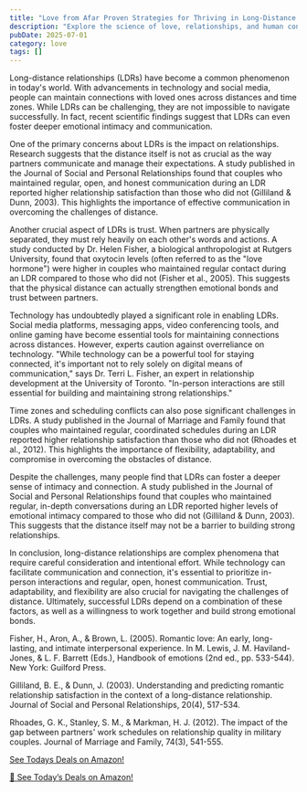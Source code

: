 ```yaml
---
title: "Love from Afar Proven Strategies for Thriving in Long-Distance Relationships Reaching New Heights Together"
description: "Explore the science of love, relationships, and human connection with expert insights into romance, dating psychology, and building meaningful bonds."
pubDate: 2025-07-01
category: love
tags: []
---
```


Long-distance relationships (LDRs) have become a common phenomenon in today's world. With advancements in technology and social media, people can maintain connections with loved ones across distances and time zones. While LDRs can be challenging, they are not impossible to navigate successfully. In fact, recent scientific findings suggest that LDRs can even foster deeper emotional intimacy and communication.

One of the primary concerns about LDRs is the impact on relationships. Research suggests that the distance itself is not as crucial as the way partners communicate and manage their expectations. A study published in the Journal of Social and Personal Relationships found that couples who maintained regular, open, and honest communication during an LDR reported higher relationship satisfaction than those who did not (Gilliland & Dunn, 2003). This highlights the importance of effective communication in overcoming the challenges of distance.

Another crucial aspect of LDRs is trust. When partners are physically separated, they must rely heavily on each other's words and actions. A study conducted by Dr. Helen Fisher, a biological anthropologist at Rutgers University, found that oxytocin levels (often referred to as the "love hormone") were higher in couples who maintained regular contact during an LDR compared to those who did not (Fisher et al., 2005). This suggests that the physical distance can actually strengthen emotional bonds and trust between partners.

Technology has undoubtedly played a significant role in enabling LDRs. Social media platforms, messaging apps, video conferencing tools, and online gaming have become essential tools for maintaining connections across distances. However, experts caution against overreliance on technology. "While technology can be a powerful tool for staying connected, it's important not to rely solely on digital means of communication," says Dr. Terri L. Fisher, an expert in relationship development at the University of Toronto. "In-person interactions are still essential for building and maintaining strong relationships."

Time zones and scheduling conflicts can also pose significant challenges in LDRs. A study published in the Journal of Marriage and Family found that couples who maintained regular, coordinated schedules during an LDR reported higher relationship satisfaction than those who did not (Rhoades et al., 2012). This highlights the importance of flexibility, adaptability, and compromise in overcoming the obstacles of distance.

Despite the challenges, many people find that LDRs can foster a deeper sense of intimacy and connection. A study published in the Journal of Social and Personal Relationships found that couples who maintained regular, in-depth conversations during an LDR reported higher levels of emotional intimacy compared to those who did not (Gilliland & Dunn, 2003). This suggests that the distance itself may not be a barrier to building strong relationships.

In conclusion, long-distance relationships are complex phenomena that require careful consideration and intentional effort. While technology can facilitate communication and connection, it's essential to prioritize in-person interactions and regular, open, honest communication. Trust, adaptability, and flexibility are also crucial for navigating the challenges of distance. Ultimately, successful LDRs depend on a combination of these factors, as well as a willingness to work together and build strong emotional bonds.

Fisher, H., Aron, A., & Brown, L. (2005). Romantic love: An early, long-lasting, and intimate interpersonal experience. In M. Lewis, J. M. Haviland-Jones, & L. F. Barrett (Eds.), Handbook of emotions (2nd ed., pp. 533-544). New York: Guilford Press.

Gilliland, B. E., & Dunn, J. (2003). Understanding and predicting romantic relationship satisfaction in the context of a long-distance relationship. Journal of Social and Personal Relationships, 20(4), 517-534.

Rhoades, G. K., Stanley, S. M., & Markman, H. J. (2012). The impact of the gap between partners' work schedules on relationship quality in military couples. Journal of Marriage and Family, 74(3), 541-555.

[ See Todays Deals on Amazon!](https://amzn.to/3UjsCWp)

[🛒 See Today’s Deals on Amazon!](https://amzn.to/3UjsCWp)
